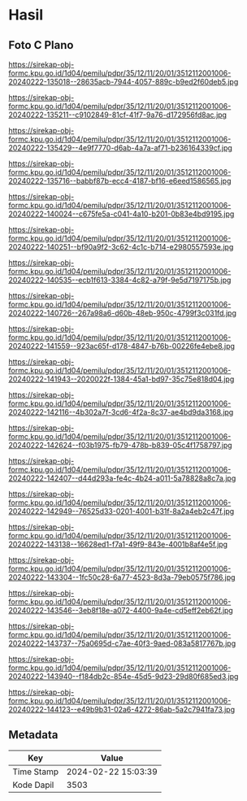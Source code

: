 # Hasil

## Foto C Plano

https://sirekap-obj-formc.kpu.go.id/1d04/pemilu/pdpr/35/12/11/20/01/3512112001006-20240222-135018--28635acb-7944-4057-889c-b9ed2f60deb5.jpg

https://sirekap-obj-formc.kpu.go.id/1d04/pemilu/pdpr/35/12/11/20/01/3512112001006-20240222-135211--c9102849-81cf-41f7-9a76-d172956fd8ac.jpg

https://sirekap-obj-formc.kpu.go.id/1d04/pemilu/pdpr/35/12/11/20/01/3512112001006-20240222-135429--4e9f7770-d6ab-4a7a-af71-b236164339cf.jpg

https://sirekap-obj-formc.kpu.go.id/1d04/pemilu/pdpr/35/12/11/20/01/3512112001006-20240222-135716--babbf87b-ecc4-4187-bf16-e6eed1586565.jpg

https://sirekap-obj-formc.kpu.go.id/1d04/pemilu/pdpr/35/12/11/20/01/3512112001006-20240222-140024--c675fe5a-c041-4a10-b201-0b83e4bd9195.jpg

https://sirekap-obj-formc.kpu.go.id/1d04/pemilu/pdpr/35/12/11/20/01/3512112001006-20240222-140251--bf90a9f2-3c62-4c1c-b714-e2980557593e.jpg

https://sirekap-obj-formc.kpu.go.id/1d04/pemilu/pdpr/35/12/11/20/01/3512112001006-20240222-140535--ecb1f613-3384-4c82-a79f-9e5d7197175b.jpg

https://sirekap-obj-formc.kpu.go.id/1d04/pemilu/pdpr/35/12/11/20/01/3512112001006-20240222-140726--267a98a6-d60b-48eb-950c-4799f3c031fd.jpg

https://sirekap-obj-formc.kpu.go.id/1d04/pemilu/pdpr/35/12/11/20/01/3512112001006-20240222-141559--923ac65f-d178-4847-b76b-00226fe4ebe8.jpg

https://sirekap-obj-formc.kpu.go.id/1d04/pemilu/pdpr/35/12/11/20/01/3512112001006-20240222-141943--2020022f-1384-45a1-bd97-35c75e818d04.jpg

https://sirekap-obj-formc.kpu.go.id/1d04/pemilu/pdpr/35/12/11/20/01/3512112001006-20240222-142116--4b302a7f-3cd6-4f2a-8c37-ae4bd9da3168.jpg

https://sirekap-obj-formc.kpu.go.id/1d04/pemilu/pdpr/35/12/11/20/01/3512112001006-20240222-142624--f03b1975-fb79-478b-b839-05c4f1758797.jpg

https://sirekap-obj-formc.kpu.go.id/1d04/pemilu/pdpr/35/12/11/20/01/3512112001006-20240222-142407--d44d293a-fe4c-4b24-a011-5a78828a8c7a.jpg

https://sirekap-obj-formc.kpu.go.id/1d04/pemilu/pdpr/35/12/11/20/01/3512112001006-20240222-142949--76525d33-0201-4001-b31f-8a2a4eb2c47f.jpg

https://sirekap-obj-formc.kpu.go.id/1d04/pemilu/pdpr/35/12/11/20/01/3512112001006-20240222-143138--16628ed1-f7a1-49f9-843e-4001b8af4e5f.jpg

https://sirekap-obj-formc.kpu.go.id/1d04/pemilu/pdpr/35/12/11/20/01/3512112001006-20240222-143304--1fc50c28-6a77-4523-8d3a-79eb0575f786.jpg

https://sirekap-obj-formc.kpu.go.id/1d04/pemilu/pdpr/35/12/11/20/01/3512112001006-20240222-143546--3eb8f18e-a072-4400-9a4e-cd5eff2eb62f.jpg

https://sirekap-obj-formc.kpu.go.id/1d04/pemilu/pdpr/35/12/11/20/01/3512112001006-20240222-143737--75a0695d-c7ae-40f3-9aed-083a5817767b.jpg

https://sirekap-obj-formc.kpu.go.id/1d04/pemilu/pdpr/35/12/11/20/01/3512112001006-20240222-143940--f184db2c-854e-45d5-9d23-29d80f685ed3.jpg

https://sirekap-obj-formc.kpu.go.id/1d04/pemilu/pdpr/35/12/11/20/01/3512112001006-20240222-144123--e49b9b31-02a6-4272-86ab-5a2c7941fa73.jpg


## Metadata

| Key        | Value               |
| ---------- | ------------------- |
| Time Stamp | 2024-02-22 15:03:39 |
| Kode Dapil | 3503                |




